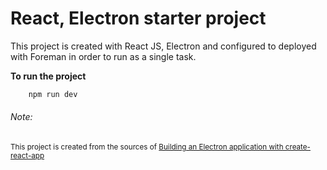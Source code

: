 # React, Electron starter project

This project is created with React JS, Electron and configured to deployed with Foreman in order to run as a single task.

**To run the project**

```bash
    npm run dev
```

###### Note:

<small>This project is created from the sources of [Building an Electron application with create-react-app](https://www.freecodecamp.org/news/building-an-electron-application-with-create-react-app-97945861647c)</small>

